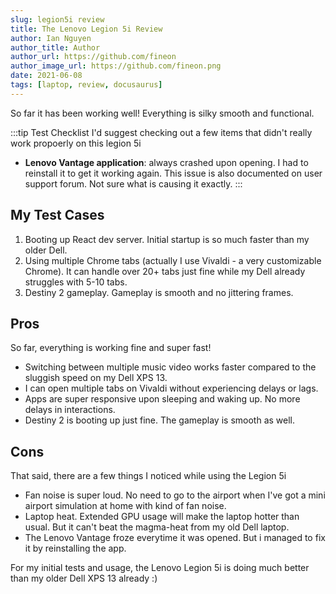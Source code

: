 ```yaml
---
slug: legion5i review
title: The Lenovo Legion 5i Review
author: Ian Nguyen
author_title: Author
author_url: https://github.com/fineon
author_image_url: https://github.com/fineon.png
date: 2021-06-08 
tags: [laptop, review, docusaurus]
---
```


So far it has been working well! Everything is silky smooth and functional. 

:::tip Test Checklist
I'd suggest checking out a few items that didn't really work propoerly on this legion 5i
- **Lenovo Vantage application**: always crashed upon opening. I had to reinstall it to get it working again. This issue is also documented on user support forum. Not sure what is causing it exactly. 
:::

## My Test Cases

1. Booting up React dev server. Initial startup is so much faster than my older Dell. 
2. Using multiple Chrome tabs (actually I use Vivaldi - a very customizable Chrome). It can handle over 20+ tabs just fine while my Dell already struggles with 5-10 tabs. 
3. Destiny 2 gameplay. Gameplay is smooth and no jittering frames. 

## Pros

So far, everything is working fine and super fast! 

- Switching between multiple music video works faster compared to the sluggish speed on my Dell XPS 13.
- I can open multiple tabs on Vivaldi without experiencing delays or lags.
- Apps are super responsive upon sleeping and waking up. No more delays in interactions. 
- Destiny 2 is booting up just fine. The gameplay is smooth as well. 

## Cons

That said, there are a few things I noticed while using the Legion 5i

- Fan noise is super loud. No need to go to the airport when I've got a mini airport simulation at home with kind of fan noise. 
- Laptop heat. Extended GPU usage will make the laptop hotter than usual. But it can't beat the magma-heat from my old Dell laptop.
- The Lenovo Vantage  froze everytime it was opened. But i managed to fix it by reinstalling the app. 


For my initial tests and usage, the Lenovo Legion 5i is doing much better than my older Dell XPS 13 already :)

